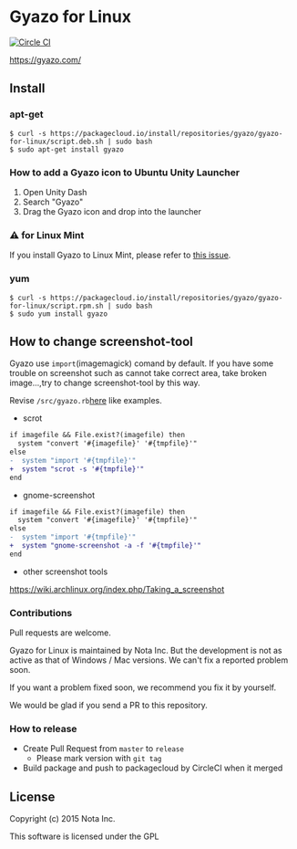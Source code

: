 # Gyazo for Linux

[![Circle CI](https://circleci.com/gh/gyazo/Gyazo-for-Linux.svg?style=svg)](https://circleci.com/gh/gyazo/Gyazo-for-Linux)

https://gyazo.com/

## Install

### apt-get

    $ curl -s https://packagecloud.io/install/repositories/gyazo/gyazo-for-linux/script.deb.sh | sudo bash
    $ sudo apt-get install gyazo

### How to add a Gyazo icon to Ubuntu Unity Launcher

1. Open Unity Dash
2. Search "Gyazo"
3. Drag the Gyazo icon and drop into the launcher

### :warning: for Linux Mint

If you install Gyazo to Linux Mint, please refer to [this issue](https://github.com/gyazo/Gyazo-for-Linux/issues/35).

### yum

    $ curl -s https://packagecloud.io/install/repositories/gyazo/gyazo-for-linux/script.rpm.sh | sudo bash
    $ sudo yum install gyazo

## How to change screenshot-tool

Gyazo use `import`(imagemagick) comand by default.
If you have some trouble on screenshot such as cannot take correct area, take broken image...,try to change screenshot-tool by this way.

Revise `/src/gyazo.rb`[here](https://github.com/gyazo/Gyazo-for-Linux/blob/3451db33631a0732097ed1cfaa87326672695a27/src/gyazo.rb#L24
) like examples.

- scrot

```diff
if imagefile && File.exist?(imagefile) then
  system "convert '#{imagefile}' '#{tmpfile}'"
else
-  system "import '#{tmpfile}'"
+  system "scrot -s '#{tmpfile}'"
end

```

- gnome-screenshot

```diff
if imagefile && File.exist?(imagefile) then
  system "convert '#{imagefile}' '#{tmpfile}'"
else
-  system "import '#{tmpfile}'"
+  system "gnome-screenshot -a -f '#{tmpfile}'"
end
```

- other screenshot tools

https://wiki.archlinux.org/index.php/Taking_a_screenshot

### Contributions
Pull requests are welcome.

Gyazo for Linux is maintained by Nota Inc. But the development is not as active as that of Windows / Mac versions. We can't fix a reported problem soon.

If you want a problem fixed soon, we recommend you fix it by yourself.

We would be glad if you send a PR to this repository.

### How to release

- Create Pull Request from `master` to `release`
    - Please mark version with `git tag`
- Build package and push to packagecloud by CircleCI when it merged

## License

Copyright (c) 2015 Nota Inc.

This software is licensed under the GPL
